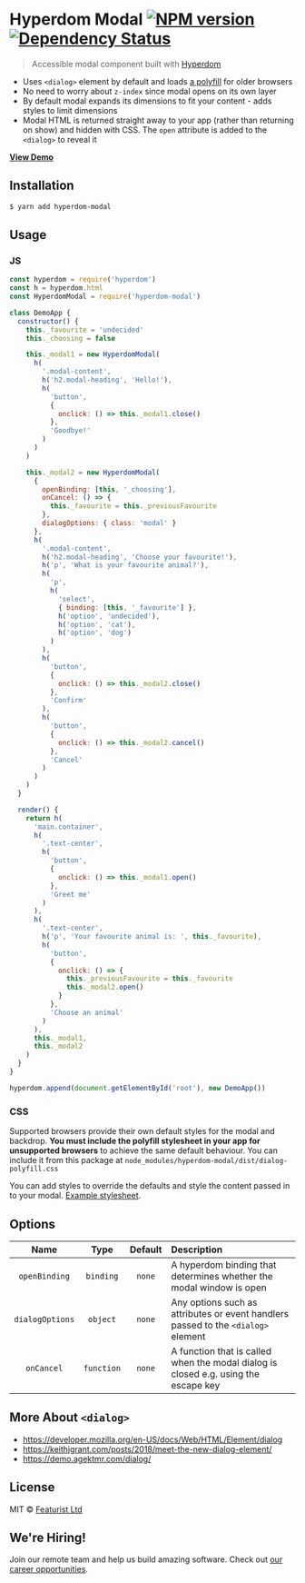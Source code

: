 # Hyperdom Modal [![NPM version][npm-image]][npm-url] [![Dependency Status][daviddm-image]][daviddm-url]

> Accessible modal component built with [Hyperdom](https://github.com/featurist/hyperdom)

* Uses `<dialog>` element by default and loads [a polyfill](https://github.com/GoogleChrome/dialog-polyfill) for older browsers
* No need to worry about `z-index` since modal opens on its own layer
* By default modal expands its dimensions to fit your content - adds styles to limit dimensions
* Modal HTML is returned straight away to your app (rather than returning on show) and hidden with CSS. The `open` attribute is added to the `<dialog>` to reveal it

[**View Demo**](https://featurist.github.io/hyperdom-modal/demo/)

## Installation

```sh
$ yarn add hyperdom-modal
```

## Usage

### JS

```js
const hyperdom = require('hyperdom')
const h = hyperdom.html
const HyperdomModal = require('hyperdom-modal')

class DemoApp {
  constructor() {
    this._favourite = 'undecided'
    this._choosing = false

    this._modal1 = new HyperdomModal(
      h(
        '.modal-content',
        h('h2.modal-heading', 'Hello!'),
        h(
          'button',
          {
            onclick: () => this._modal1.close()
          },
          'Goodbye!'
        )
      )
    )

    this._modal2 = new HyperdomModal(
      {
        openBinding: [this, '_choosing'],
        onCancel: () => {
          this._favourite = this._previousFavourite
        },
        dialogOptions: { class: 'modal' }
      },
      h(
        '.modal-content',
        h('h2.modal-heading', 'Choose your favourite!'),
        h('p', 'What is your favourite animal?'),
        h(
          'p',
          h(
            'select',
            { binding: [this, '_favourite'] },
            h('option', 'undecided'),
            h('option', 'cat'),
            h('option', 'dog')
          )
        ),
        h(
          'button',
          {
            onclick: () => this._modal2.close()
          },
          'Confirm'
        ),
        h(
          'button',
          {
            onclick: () => this._modal2.cancel()
          },
          'Cancel'
        )
      )
    )
  }

  render() {
    return h(
      'main.container',
      h(
        '.text-center',
        h(
          'button',
          {
            onclick: () => this._modal1.open()
          },
          'Greet me'
        )
      ),
      h(
        '.text-center',
        h('p', 'Your favourite animal is: ', this._favourite),
        h(
          'button',
          {
            onclick: () => {
              this._previousFavourite = this._favourite
              this._modal2.open()
            }
          },
          'Choose an animal'
        )
      ),
      this._modal1,
      this._modal2
    )
  }
}

hyperdom.append(document.getElementById('root'), new DemoApp())
```

### CSS

Supported browsers provide their own default styles for the modal and backdrop. **You must include the polyfill stylesheet in your app for unsupported browsers** to achieve the same default behaviour. You can include it from this package at `node_modules/hyperdom-modal/dist/dialog-polyfill.css`

You can add styles to override the defaults and style the content passed in to your modal. [Example stylesheet](demo/css/modal.css).

## Options

|      Name       |    Type    | Default | Description                                                                         |
| :-------------: | :--------: | :-----: | :---------------------------------------------------------------------------------- |
|  `openBinding`  | `binding`  | `none`  | A hyperdom binding that determines whether the modal window is open                 |
| `dialogOptions` |  `object`  | `none`  | Any options such as attributes or event handlers passed to the `<dialog>` element   |
|   `onCancel`    | `function` | `none`  | A function that is called when the modal dialog is closed e.g. using the escape key |

## More About `<dialog>`

* https://developer.mozilla.org/en-US/docs/Web/HTML/Element/dialog
* https://keithjgrant.com/posts/2018/meet-the-new-dialog-element/
* https://demo.agektmr.com/dialog/

## License

MIT © [Featurist Ltd](https://www.featurist.co.uk/)

[npm-image]: https://badge.fury.io/js/hyperdom-modal.svg
[npm-url]: https://npmjs.org/package/hyperdom-modal
[daviddm-image]: https://david-dm.org/Featurist/hyperdom-modal.svg?theme=shields.io
[daviddm-url]: https://david-dm.org/Featurist/hyperdom-modal

## We're Hiring!

Join our remote team and help us build amazing software. Check out [our career opportunities](https://www.featurist.co.uk/careers/).
